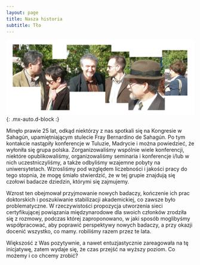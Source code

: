 ```yaml
---
layout: page
title: Nasza historia
subtitle: Tło
---
```


![collage](/assets/img/collage.jpg){: .mx-auto.d-block :}


Minęło prawie 25 lat, odkąd niektórzy z nas spotkali się na Kongresie w Sahagún, upamiętniającym stulecie Fray Bernardino de Sahagún. Po tym kontakcie nastąpiły konferencje w Tuluzie, Madrycie i można powiedzieć, że wyłoniła się grupa polska. Zorganizowaliśmy wspólnie wiele konferencji, niektóre opublikowaliśmy, organizowaliśmy seminaria i konferencje i/lub w nich uczestniczyliśmy, a także odbyliśmy wzajemne pobyty na uniwersytetach. Wzrosliśmy pod względem liczebności i jakości pracy do tego stopnia, że ​​mogę śmiało stwierdzić, że w tej grupie znajdują się czołowi badacze dziedzin, którymi się zajmujemy.

Wzrost ten obejmował przyjmowanie nowych badaczy, kończenie ich prac doktorskich i poszukiwanie stabilizacji akademickiej, co zawsze było problematyczne. W rzeczywistości propozycja utworzenia sieci certyfikującej powiązania międzynarodowe dla swoich członków zrodziła się z rozmowy, podczas której zaproponowano, w jaki sposób moglibyśmy współpracować, aby poprawić perspektywy nowych badaczy, a przy okazji docenić wszystko, co mamy. robiliśmy razem przez te lata.

Większość z Was pozytywnie, a nawet entuzjastycznie zareagowała na tę inicjatywę, zatem wydaje się, że czas przejść na wyższy poziom. Co możemy i co chcemy zrobić?
